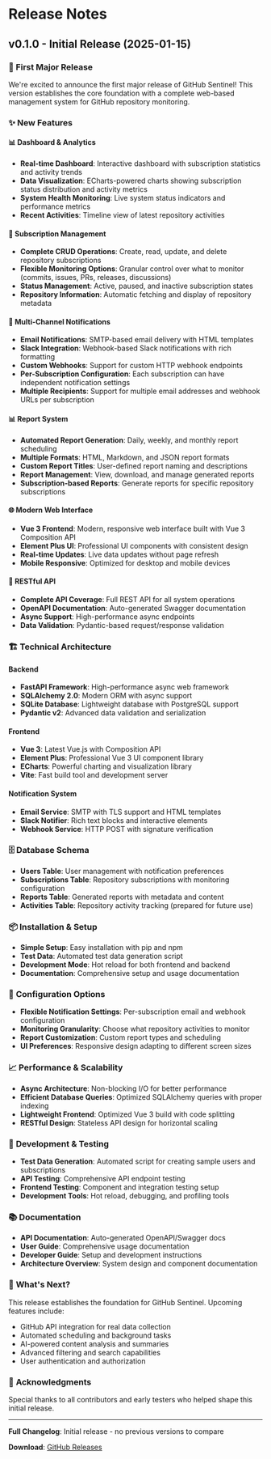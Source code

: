 # Release Notes

## v0.1.0 - Initial Release (2025-01-15)

### 🎉 First Major Release

We're excited to announce the first major release of GitHub Sentinel! This version establishes the core foundation with a complete web-based management system for GitHub repository monitoring.

### ✨ New Features

#### 📊 **Dashboard & Analytics**
- **Real-time Dashboard**: Interactive dashboard with subscription statistics and activity trends
- **Data Visualization**: ECharts-powered charts showing subscription status distribution and activity metrics
- **System Health Monitoring**: Live system status indicators and performance metrics
- **Recent Activities**: Timeline view of latest repository activities

#### 🎯 **Subscription Management**
- **Complete CRUD Operations**: Create, read, update, and delete repository subscriptions
- **Flexible Monitoring Options**: Granular control over what to monitor (commits, issues, PRs, releases, discussions)
- **Status Management**: Active, paused, and inactive subscription states
- **Repository Information**: Automatic fetching and display of repository metadata

#### 📧 **Multi-Channel Notifications**
- **Email Notifications**: SMTP-based email delivery with HTML templates
- **Slack Integration**: Webhook-based Slack notifications with rich formatting
- **Custom Webhooks**: Support for custom HTTP webhook endpoints
- **Per-Subscription Configuration**: Each subscription can have independent notification settings
- **Multiple Recipients**: Support for multiple email addresses and webhook URLs per subscription

#### 📊 **Report System**
- **Automated Report Generation**: Daily, weekly, and monthly report scheduling
- **Multiple Formats**: HTML, Markdown, and JSON report formats
- **Custom Report Titles**: User-defined report naming and descriptions
- **Report Management**: View, download, and manage generated reports
- **Subscription-based Reports**: Generate reports for specific repository subscriptions

#### 🌐 **Modern Web Interface**
- **Vue 3 Frontend**: Modern, responsive web interface built with Vue 3 Composition API
- **Element Plus UI**: Professional UI components with consistent design
- **Real-time Updates**: Live data updates without page refresh
- **Mobile Responsive**: Optimized for desktop and mobile devices

#### 🔧 **RESTful API**
- **Complete API Coverage**: Full REST API for all system operations
- **OpenAPI Documentation**: Auto-generated Swagger documentation
- **Async Support**: High-performance async endpoints
- **Data Validation**: Pydantic-based request/response validation

### 🏗️ **Technical Architecture**

#### Backend
- **FastAPI Framework**: High-performance async web framework
- **SQLAlchemy 2.0**: Modern ORM with async support
- **SQLite Database**: Lightweight database with PostgreSQL support
- **Pydantic v2**: Advanced data validation and serialization

#### Frontend
- **Vue 3**: Latest Vue.js with Composition API
- **Element Plus**: Professional Vue 3 UI component library
- **ECharts**: Powerful charting and visualization library
- **Vite**: Fast build tool and development server

#### Notification System
- **Email Service**: SMTP with TLS support and HTML templates
- **Slack Notifier**: Rich text blocks and interactive elements
- **Webhook Service**: HTTP POST with signature verification

### 🗄️ **Database Schema**
- **Users Table**: User management with notification preferences
- **Subscriptions Table**: Repository subscriptions with monitoring configuration
- **Reports Table**: Generated reports with metadata and content
- **Activities Table**: Repository activity tracking (prepared for future use)

### 📦 **Installation & Setup**
- **Simple Setup**: Easy installation with pip and npm
- **Test Data**: Automated test data generation script
- **Development Mode**: Hot reload for both frontend and backend
- **Documentation**: Comprehensive setup and usage documentation

### 🔧 **Configuration Options**
- **Flexible Notification Settings**: Per-subscription email and webhook configuration
- **Monitoring Granularity**: Choose what repository activities to monitor
- **Report Customization**: Custom report types and scheduling
- **UI Preferences**: Responsive design adapting to different screen sizes

### 📈 **Performance & Scalability**
- **Async Architecture**: Non-blocking I/O for better performance
- **Efficient Database Queries**: Optimized SQLAlchemy queries with proper indexing
- **Lightweight Frontend**: Optimized Vue 3 build with code splitting
- **RESTful Design**: Stateless API design for horizontal scaling

### 🧪 **Development & Testing**
- **Test Data Generation**: Automated script for creating sample users and subscriptions
- **API Testing**: Comprehensive API endpoint testing
- **Frontend Testing**: Component and integration testing setup
- **Development Tools**: Hot reload, debugging, and profiling tools

### 📚 **Documentation**
- **API Documentation**: Auto-generated OpenAPI/Swagger docs
- **User Guide**: Comprehensive usage documentation
- **Developer Guide**: Setup and development instructions
- **Architecture Overview**: System design and component documentation

### 🔮 **What's Next?**

This release establishes the foundation for GitHub Sentinel. Upcoming features include:
- GitHub API integration for real data collection
- Automated scheduling and background tasks
- AI-powered content analysis and summaries
- Advanced filtering and search capabilities
- User authentication and authorization

### 🙏 **Acknowledgments**

Special thanks to all contributors and early testers who helped shape this initial release.

---

**Full Changelog**: Initial release - no previous versions to compare

**Download**: [GitHub Releases](https://github.com/your-username/github-sentinel/releases/tag/v0.1.0) 